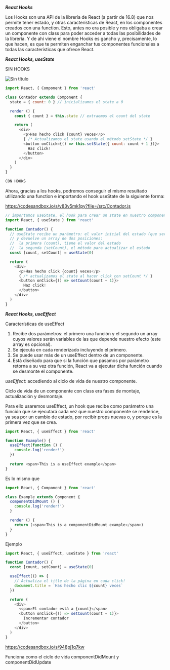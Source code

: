 ***React Hooks***

Los Hooks son una API de la librería de React (a partir de 16.8) que nos permite tener estado, y otras características de React, en los componentes creados con una function. Esto, antes no era posible y nos obligaba a crear un componente con class para poder acceder a todas las posibilidades de la librería. Y de ahí viene el nombre Hooks es gancho y, precisamente, lo que hacen, es que te permiten enganchar tus componentes funcionales a todas las características que ofrece React.

***React Hooks, useState***

SIN HOOKS

 ![Sin título](https://user-images.githubusercontent.com/6796155/138974027-28b98662-b572-4475-9aef-c7d7e06a7062.png)



```js
import React, { Component } from 'react'

class Contador extends Component {
  state = { count: 0 } // inicializamos el state a 0

  render () {
    const { count } = this.state // extraemos el count del state

    return (
      <div>
        <p>Has hecho click {count} veces</p>
        { /* Actualizamos el state usando el método setState */ }
        <button onClick={() => this.setState({ count: count + 1 })}>
          Haz click!
        </button>
      </div>
    )
  }
}

CON HOOKS

```
Ahora, gracias a los hooks, podremos conseguir el mismo resultado utilizando una function e importando el hook useState de la siguiente forma:

https://codesandbox.io/s/v83v5mk1py?file=/src/Contador.js

```js
// importamos useState, el hook para crear un state en nuestro componente
import React, { useState } from 'react'

function Contador() {
  // useState recibe un parámetro: el valor inicial del estado (que será 0)
  // y devuelve un array de dos posiciones:
  //  la primera (count), tiene el valor del estado
  //  la segunda (setCount), el método para actualizar el estado
  const [count, setCount] = useState(0)

  return (
    <div>
      <p>Has hecho click {count} veces</p>
      { /* actualizamos el state al hacer click con setCount */ }
      <button onClick={() => setCount(count + 1)}>
        Haz click!
      </button>
    </div>
  )
}
```

***React Hooks, useEffect***

Características de useEffect

1.	Recibe dos parámetros: el primero una función y el segundo un array cuyos valores serán variables de las que depende nuestro efecto (este array es opcional).
2.	Se ejecuta en cada renderizado incluyendo el primero.
3.	Se puede usar más de un useEffect dentro de un componente.
4.	Está diseñado para que si la función que pasamos por parámetro retorna a su vez otra función, React va a ejecutar dicha función cuando se desmonte el componente.

*useEffect*: accediendo al ciclo de vida de nuestro componente. 

Ciclo de vida de un componente con class era fases de montaje, actualización y desmontaje.

Para ello usaremos useEffect, un hook que recibe como parámetro una función que se ejecutará cada vez que nuestro componente se renderice, ya sea por un cambio de estado, por recibir props nuevas o, y porque es la primera vez que se crea.

```js
import React, { useEffect } from 'react'

function Example() {
  useEffect(function () {
    console.log('render!')
  })
  
  return <span>This is a useEffect example</span>
}
```

Es lo mismo que 

```js
import React, { Component } from 'react'

class Example extends Component {
  componentDidMount () {
    console.log('render!')
  }

  render () {
    return (<span>This is a componentDidMount example</span>)
  }
}
```

Ejemplo

```js
import React, { useEffect, useState } from 'react'

function Contador() {
  const [count, setCount] = useState(0)

  useEffect(() => {
    // Actualiza el title de la página en cada click!
    document.title = `Has hecho clic ${count} veces`
  })

  return (
    <div>
      <span>El contador está a {count}</span> 
      <button onClick={() => setCount(count + 1)}>
        Incrementar contador
      </button>
    </div>
  )
}
```
https://codesandbox.io/s/948pj1q7kw

Funciona como el ciclo de vida componentDidMount y componentDidUpdate

